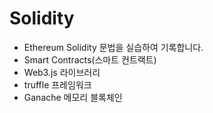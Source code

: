 # Solidity
- Ethereum Solidity 문법을 실습하여 기록합니다.
- Smart Contracts(스마트 컨트랙트)
- Web3.js 라이브러리
- truffle 프레임워크
- Ganache 메모리 블록체인

